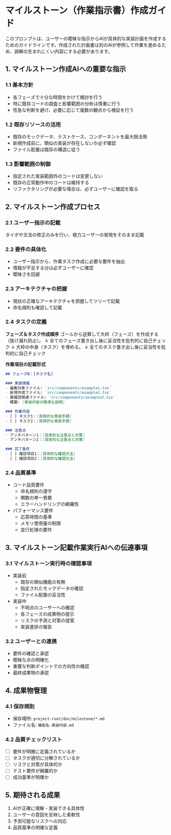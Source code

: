 # マイルストーン（作業指示書）作成ガイド

このプロンプトは、ユーザーの曖昧な指示からAIが具体的な実装計画を作成するためのガイドラインです。作成された計画書は別のAIが参照して作業を進めるため、誤解の生まれにくい内容にする必要があります。

## 1. マイルストーン作成AIへの重要な指示

### 1.1 基本方針
- 各フェーズで十分な時間をかけて検討を行う
- 特に既存コードの調査と影響範囲の分析は慎重に行う
- 性急な判断を避け、必要に応じて複数の観点から検証を行う

### 1.2 既存リソースの活用
- 既存のモックデータ、テストケース、コンポーネントを最大限活用
- 新規作成前に、類似の実装が存在しないか必ず確認
- ファイル配置は既存の構造に従う

### 1.3 影響範囲の制御
- 指定された実装範囲外のコードは変更しない
- 既存の正常動作中のコードは維持する
- リファクタリングが必要な場合は、必ずユーザーに確認を取る

## 2. マイルストーン作成プロセス

### 2.1 ユーザー指示の記載
タイポや文法の修正のみを行い、極力ユーザーの発現をそのまま記載

### 2.2 要件の具体化
- ユーザー指示から、作業タスク作成に必要な要件を抽出
- 情報が不足する分は必ずユーザーに確認
- 曖昧さを回避

### 2.3 アーキテクチャの把握
- 現状の正確なアーキテクチャを把握してツリーで記載
- 命名規則も確認して記載

### 2.4 タスクの定義
**フェーズ＆タスク作成順序**
ゴールから逆算して大枠（フェーズ）を作成する（抜け漏れ防止）。
↓
全てのフェーズ書き出し後に妥当性を批判的に自己チェック
↓
大枠の中身（タスク）を埋める。
↓
全てのタスク書き出し後に妥当性を批判的に自己チェック

**作業項目の記載形式**
```markdown
## フェーズN：[タスク名]

### 実装情報
- 編集対象ファイル: `src/components/example1.tsx`
- 新規作成ファイル: `src/components/example2.tsx`
- 要確認関連ファイル: `src/components/example3.tsx`
- 概要: [実装内容の簡潔な説明]

### 作業内容
- [ ] タスク1：[具体的な実装手順]
- [ ] タスク2：[具体的な実装手順]

### 注意点
- アンチパターン1：[具体的な注意点と対策]
- アンチパターン2：[具体的な注意点と対策]

### 完了条件
- [ ] 確認項目1：[具体的な確認方法]
- [ ] 確認項目2：[具体的な確認方法]
```

### 2.4 品質基準
- コード品質要件
  - 命名規則の遵守
  - 関数の単一責務
  - エラーハンドリングの網羅性
- パフォーマンス要件
  - 応答時間の基準
  - メモリ使用量の制限
  - 並行処理の要件

## 3. マイルストーン記載作業実行AIへの伝達事項

### 3.1 マイルストーン実行時の確認事項
- 実装前
  - 既存の類似機能の有無
  - 指定されたモックデータの確認
  - ファイル配置の妥当性
- 実装中
  - 不明点のユーザーへの確認
  - 各フェーズの成果物の提示
  - リスクの予測と対策の提案
  - 実装進捗の報告

### 3.2 ユーザーとの連携
- 要件の確認と承認
- 曖昧な点の明確化
- 重要な判断ポイントでの方向性の確認
- 最終成果物の承認

## 4. 成果物管理

### 4.1 保存規則
- 保存場所: `project-root/doc/milestone/*.md`
- ファイル名: `機能名-実装内容.md`

### 4.2 品質チェックリスト
- [ ] 要件が明確に定義されているか
- [ ] タスクが適切に分解されているか
- [ ] リスクと対策が具体的か
- [ ] テスト要件が網羅的か
- [ ] 成功基準が明確か

## 5. 期待される成果
1. AIが正確に理解・実装できる具体性
2. ユーザーの意図を反映した柔軟性
3. 予測可能なリスクへの対応
4. 品質基準の明確な定義